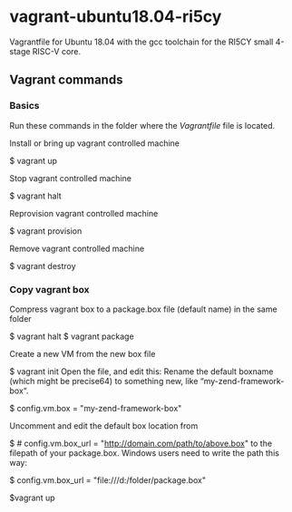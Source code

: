 # vagrant-ubuntu18.04-ri5cy

Vagrantfile for Ubuntu 18.04 with the gcc toolchain for the RI5CY small 4-stage RISC-V core.


## Vagrant commands

### Basics

Run these commands in the folder where the *Vagrantfile* file is located.

Install or bring up vagrant controlled machine

$ vagrant up

Stop vagrant controlled machine

$ vagrant halt

Reprovision vagrant controlled machine

$ vagrant provision

Remove vagrant controlled machine

$ vagrant destroy

### Copy vagrant box

Compress vagrant box to a package.box file (default name) in the same folder

$ vagrant halt
$ vagrant package

Create a new VM from the new box file

$ vagrant init
Open the file, and edit this: 
Rename the default boxname (which might be precise64) to something new, like “my-zend-framework-box“.

$ config.vm.box = "my-zend-framework-box"

Uncomment and edit the default box location from

$ # config.vm.box_url = "http://domain.com/path/to/above.box"
to the filepath of your package.box. Windows users need to write the path this way:

$ config.vm.box_url = "file:///d:/folder/package.box"

$vagrant up


